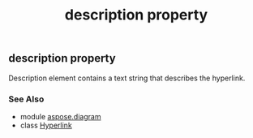 ﻿---
title: description property
second_title: Aspose.Diagram for Python via .NET API References
description: 
type: docs
weight: 60
url: /python-net/aspose.diagram/hyperlink/description/
is_root: false
---

## description property


Description element contains a text string that describes the hyperlink.

### See Also
* module [aspose.diagram](../../)
* class [Hyperlink](/diagram/python-net/aspose.diagram/hyperlink)
